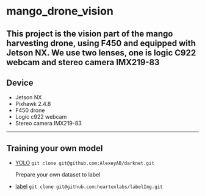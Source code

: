 # mango_drone_vision
This project is the vision part of the mango harvesting drone, using F450 and equipped with Jetson NX. We use two lenses, one is logic C922 webcam and stereo camera IMX219-83
---
## Device
* Jetson NX
* Pixhawk 2.4.8
* F450 drone
* Logic c922 webcam
* Stereo camera IMX219-83
---
## Training your own model
* [YOLO](https://github.com/AlexeyAB/darknet)
`git clone git@github.com:AlexeyAB/darknet.git`


  Prepare your own dataset to label  

* [label](https://github.com/heartexlabs/labelImg)
`git clone git@github.com:heartexlabs/labelImg.git`

